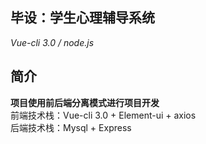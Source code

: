 ## 毕设：学生心理辅导系统
*Vue-cli 3.0 / node.js*
## 简介
**项目使用前后端分离模式进行项目开发**  
前端技术栈：Vue-cli 3.0 + Element-ui + axios  
后端技术栈：Mysql + Express  
